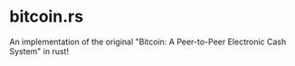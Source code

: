 # bitcoin.rs
An implementation of the original "Bitcoin: A Peer-to-Peer Electronic Cash System" in rust!
